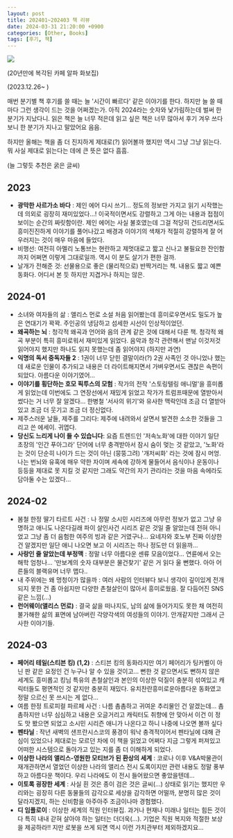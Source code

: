 ```yaml
---
layout: post
title: 202401~202403 책 리뷰
date: 2024-03-31 21:20:00 +0900
categories: [Other, Books]
tags: [후기, 책]
---
```


[![](https://cojette.wordpress.com/wp-content/uploads/2024/03/image-1.png?w=400)](https://cojette.wordpress.com/wp-content/uploads/2024/03/image-1.png?w=400)

(20년만에 복각된 카페 알파 화보집)

(2023.12.26~ )

매번 분기별 책 후기를 쓸 때는 늘 '시간이 빠르다' 같은 이야기를 한다. 하지만 늘 쓸 때마다 그런 생각이 드는 것을 어쩌겠는가. 아직 2024라는 숫자와 낯가림하는데 벌써 한 분기가 지났다니. 
읽은 책은 늘 너무 적은데 읽고 싶은 책은 너무 많아서 후기 겨우 쓰다 보니 한 분기가 지나고 말았어요 음음. 

하지만 올해는 책을 좀 더 진지하게 제대로(?) 읽어볼까 했지만 역시 그냥 그냥 읽는다. 뭐 사실 제대로 읽는다는 데에 큰 뜻은 없다 흠흠. 

(늘 그렇듯 추천은 굵은 글씨)

## 2023

-   **광막한 사르가소 바다** : 제인 에어 다시 쓰기... 정도의 정보만 가지고 읽기 시작했는데 의외로 굉장히 재미있었다...! 이국적이면서도 강렬하고 그게 아는 내용과 접점이 보이는 순간의 짜릿함이란. 제인 에어는 사실 불호였는데 그걸 적당히 건드리면서도 흥미진진하게 이야기를 풀어나갔고 배경과 이야기의 색채가 적절히 강렬하게 잘 어우러지는 것이 매우 마음에 들었다.
-   비행선: 여전히 아멜리 노통브는 현란하고 제멋대로고 짧고 신나고 불필요한 잔인함까지 어쩌면 이렇게 그대로일까. 역시 이 분도 살기가 편한 걸까.
-   날개가 전해준 것: 선물용으로 좋은 (물리적으로) 반짝거리는 책. 내용도 짧고 예쁜 동화다. 어디서 본 듯 하지만 지겹거나 하지는 않은.

## 2024-01

-   소녀와 여자들의 삶 : 앨리스 먼로 소설 처음 읽어봤는데 흥미로우면서도 밀도가 높은 연대기가 꽉꽉. 주인공의 냉담하고 섬세한 시선이 인상적이었던.
-   **왜곡하는 뇌** : 청각적 왜곡과 언어와 음의 관계 같은 것에 대해서 다룬 책. 청각적 왜곡 부분이 특히 흥미로워서 재미있게 읽었다. 음악과 청각 관련해서 맨날 이것저것 읽어야지 했지만 하나도 읽지 못했는데 좀 읽어야지 (하지만 과연)
-   **익명의 독서 중독자들 2** : 1권이 너무 닫힌 결말이라(?) 2권 사족인 것 아니었나 했는데 새로운 인물이 추가되고 내용은 더 라이트해지면서 가벼우면서도 괜찮은 속편이 되았다. 아름다운 이야기였어...
-   **이야기를 횡단하는 호모 픽투스의 모험** : 작가의 전작 '스토링텔링 애니멀'을 흥미롭게 읽었는데 이번에도 그 연장선에서 재밌게 읽었고 작가가 트럼프때문에 열받아서 썼다는 거 너무 잘 알겠다... 한병철 '서사의 위기'와 유사한 맥락인데 조금 더 열받아있고 조금 더 웃기고 조금 더 정신없다.
-   제주스러운 날들, 제주를 그리다: 제주에 내려와서 살면서 발견한 소소한 것들을 그리고 쓴 에세이. 귀엽다.
-   **당신도 느리게 나이 들 수 있습니다**: 요즘 트렌드인 '저속노화'에 대한 이야기 일단 초장의 '인간 푸아그라' 단어에 너무 충격받아서 잠시 숨이 멎는 것 같았고, '노화'라는 것이 단순히 나이가 드는 것이 아닌 (뭉뚱그려) '개저씨화' 라는 것에 잠시 머엉. 나는 번뇌와 유혹에 매우 약한 자이며 세속에 강하게 물들어서 음식이나 운동이나 등등을 제대로 못 지킬 것 같지만 그래도 약간의 자기 관리라는 것을 마음 속에라도 담아둘 수는 있겠다...

## 2024-02

-   봄철 한정 딸기 타르트 사건 : 나 정말 소시민 시리즈에 아무런 정보가 없고 그냥 유명하고 애니도 나온다길래 파이 살인사건 시리즈 같은 것일 줄 알았는데 전혀 아니었고 그냥 좀 더 음험한 여주의 빙과 같은 거였구나... 요네자와 호노부 진짜 이상한 건 알겠지만 일단 애니 나오면 보고 이 시리즈는 하나 정도만 더 읽을까...
-   **사랑인 줄 알았는데 부정맥** : 정말 너무 아름다운 센류 모음이었다... 연륜에서 오는 해학 엄청나... '만보계의 숫자 대부분은 물건찾기' 같은 거 읽다 울 뻔했다. 아아 어른들의 블랙유머 너무 맵다..
-   내 주위에는 왜 멍청이가 많을까 : 여러 사람의 인터뷰다 보니 생각이 깊이있게 전개되지 못한 건 좀 아쉽지만 다양한 촌철살인이 많아서 흥미로웠음. 잘 다듬어진 SNS같은 느낌(...)
-   **런어웨이(앨리스 먼로)** : 결국 삶을 떠나지도, 남의 삶에 들어가지도 못한 채 여전히 불가해한 삶의 표면에 남아버린 각양각색의 여성들의 이야기. 안개같지만 그래서 근사한 이야기들.

## 2024-03

-   **페어리 테일(스티븐 킹) (1,2)** : 스티븐 킹의 동화라지만 여기 페어리가 팅커벨이 아닌 판 같은 요정인 건 누구나 알 수 있을 것이고... 뻔한 것 같으면서도 뻔하지 않은 세계도 흥미롭고 킹님 특유의 촌철살인과 본인의 이상한 덕질이 충분히 섞여있고 캐릭터들도 평면적인 것 같지만 충분히 재밌다. 유치찬란흥미로운아름다운 동화였고 정말 으르신 못 쓰시는 게 없다...
-   여름 한정 트로피컬 파르페 사건 : 나름 촘촘하고 귀여운 추리물인 건 알겠는데... 촘촘하지만 너무 심심하고 내용은 오글거리고 캐릭터도 취향에 안 맞아서 이건 이 정도 맛 봤으면 되었고 소시민 시리즌 애니가 나온다고 하니 나중에 나오면 볼까 싶다
-   **펜타닐** : 작년 새벽의 샌프란시스코의 풍경이 워낙 충격적이어서 펜타닐에 대해 관심이 있었으나 제대로는 모르던 차에 이 책을 읽었고 어쩌다 지금 그렇게 퍼져있고 어떠한 시스템으로 돌아가고 있는 지를 좀 더 이해하게 되었다.
-   **이상한 나라의 앨리스-영원한 모티브가 된 환상의 세계** : 코로나 이후 V&A박물관이 재개관하면서 열었던 이상한 나라의 앨리스 전시 도록이지만 관련 내용도 정말 풍부하고 아름다운 책이다. 우리 나라에도 이 전시 들어왔으면 좋았을텐데...
-   **이토록 굉장한 세계** : 사실 흰 것은 종이 검은 것은 글씨(...) 상태로 읽기는 했지만 우리와는 굉장히 다른 동물들의 감각으로 세상을 감각하면 어떨까, 분명히 많은 것이 달라지겠지, 하는 신비함을 아주아주 조금이나마 경험했다.
-   **디 임플로이** : 이상한 세계의 직원 인터뷰집. 과거나 현재나 미래나 일터는 힘든 것이다 특히 내내 갇혀 살아야 하는 일터는 더더욱(...). 기업은 직원 복지와 적절한 보상을 제공하라!! 지만 로봇을 쓰게 되면 역시 이런 가치관부터 제외하겠지요...

